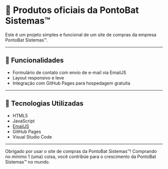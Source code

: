 # 🛒 Produtos oficiais da PontoBat Sistemas™

Este é um projeto simples e funcional de um site de compras da empresa PontoBat Sistemas™.

---

## 🚀 Funcionalidades

- Formulário de contato com envio de e-mail via EmailJS
- Layout responsivo e leve
- Integração com GitHub Pages para hospedagem gratuita

---

## 🧰 Tecnologias Utilizadas

- HTML5
- JavaScript
- [EmailJS](https://www.emailjs.com)
- GitHub Pages
- Visual Studio Code

---

Obrigado por usar o site de compras da PontoBat Sistemas™! Comprando no mínimo 1 (uma) coisa, você contribúe para o crescimento da PontoBat Sistemas™ no mundo. 
